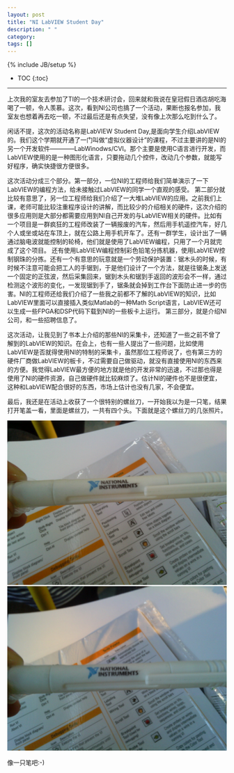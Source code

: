 ```yaml
---
layout: post
title: "NI LabVIEW Student Day"
description: " "
category: 
tags: []
---
```

{% include JB/setup %}
* TOC
{:toc}
<hr/>

上次我的室友去参加了TI的一个技术研讨会，回来就和我说在皇冠假日酒店胡吃海喝了一顿，令人羡慕。这次，看到NI公司也搞了一个活动，果断也报名参加，我室友也想着再去吃一顿，不过最后还是有点失望，没有像上次那么吃到什么了。

 闲话不提，这次的活动名称是LabVIEW Student Day,是面向学生介绍LabVIEW的。我们这个学期就开通了一门叫做“虚拟仪器设计”的课程，不过主要讲的是NI的另一个开发软件————LabWinodws/CVI。那个主要是使用C语言进行开发，而LabVIEW使用的是一种图形化语言，只要拖动几个控件，改动几个参数，就能写好程序，确实快捷很方便很多。

这次活动分成三个部分。第一部分，一位NI的工程师给我们简单演示了一下LabVIEW的编程方法，给未接触过LabVIEW的同学一个直观的感受。
第二部分就比较有意思了，另一位工程师给我们介绍了一大堆LabVIEW的应用。之前我们上课，老师可能比较注重程序设计的讲解，而比较少的介绍相关的硬件，这次介绍的很多应用则是大部分都需要应用到NI自己开发的与LabVIEW相关的硬件。比如有一个项目是一群疯狂的工程师改装了一辆报废的汽车，然后用手机遥控汽车，好几个人或坐或站在车顶上，就在公路上用手机开车了。还有一群学生，设计出了一辆通过脑电波就能控制的轮椅，他们就是使用了LabVIEW编程，只用了一个月就完成了这个项目。 还有使用LabVIEW编程控制彩色铅笔分拣机器，使用LabVIEW控制钢珠的分拣。还有一个有意思的玩意就是一个劳动保护装置：锯木头的时候，有时候不注意可能会把工人的手锯到，于是他们设计了一个方法，就是往锯条上发送一个固定的正弦波，然后采集回来，锯到木头和锯到手返回的波形会不一样，通过检测这个波形的变化，一发现锯到手了，锯条就会掉到工作台下面防止进一步的伤害。NI的工程师还给我们介绍了一些我之前都不了解的LabVIEW的知识，比如LabVIEW里面可以直接插入类似Matlab的一种Math Script语言，LabVIEW还可以生成一些FPGA和DSP代码下载到NI的一些板卡上运行。
第三部分，就是介绍NI公司，和一些招聘信息了。

这次活动，让我见到了书本上介绍的那些NI的采集卡，还知道了一些之前不曾了解到的LabVIEW的知识。在会上，也有一些人提出了一些问题，比如使用LabVIEW是否就得使用NI的特制的采集卡，虽然那位工程师说了，也有第三方的硬件厂商做LabVIEW的板卡，不过需要自己做驱动，就没有直接使用NI的东西来的方便。我觉得LabVIEW最方便的地方就是他的开发非常的迅速，不过那也得是使用了NI的硬件资源，自己做硬件就比较麻烦了。估计NI的硬件也不是很便宜，这种和LabVIEW配合很好的东西，市场上估计也没有几家，不会便宜。

最后，我还是在活动上收获了一个很特别的螺丝刀，一开始我以为是一只笔，结果打开笔盖一看，里面是螺丝刀，一共有四个头。下面就是这个螺丝刀的几张照片。

![](/images/NI1.jpg)   
![](/images/NI2.jpg)

像一只笔吧:-)
